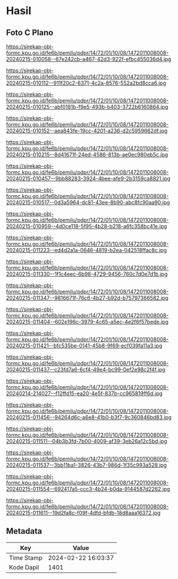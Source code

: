 # Hasil

## Foto C Plano

https://sirekap-obj-formc.kpu.go.id/fe6b/pemilu/pdpr/14/72/01/10/08/1472011008008-20240215-010058--67e242cb-a467-42d3-922f-efbc455036d4.jpg

https://sirekap-obj-formc.kpu.go.id/fe6b/pemilu/pdpr/14/72/01/10/08/1472011008008-20240215-010112--911f20c2-6371-4c2a-8576-552a2bd8cca6.jpg

https://sirekap-obj-formc.kpu.go.id/fe6b/pemilu/pdpr/14/72/01/10/08/1472011008008-20240215-010125--abf0181b-f9e5-493b-b403-3722b6160864.jpg

https://sirekap-obj-formc.kpu.go.id/fe6b/pemilu/pdpr/14/72/01/10/08/1472011008008-20240215-010152--aea843fe-19cc-4201-a236-d2c5959662df.jpg

https://sirekap-obj-formc.kpu.go.id/fe6b/pemilu/pdpr/14/72/01/10/08/1472011008008-20240215-010215--8d41671f-24ed-4586-813b-ae0ec980eb5c.jpg

https://sirekap-obj-formc.kpu.go.id/fe6b/pemilu/pdpr/14/72/01/10/08/1472011008008-20240215-010457--9bb88283-3924-4bee-afe9-2b3159ca8821.jpg

https://sirekap-obj-formc.kpu.go.id/fe6b/pemilu/pdpr/14/72/01/10/08/1472011008008-20240215-010517--0d3a5964-dc81-43ee-8b90-abc8fc90aa90.jpg

https://sirekap-obj-formc.kpu.go.id/fe6b/pemilu/pdpr/14/72/01/10/08/1472011008008-20240215-010959--4d0ce118-5f95-4b28-b218-a6fc358bc41e.jpg

https://sirekap-obj-formc.kpu.go.id/fe6b/pemilu/pdpr/14/72/01/10/08/1472011008008-20240215-011223--ed4d2a1a-0646-4819-b2ea-042518ffac8c.jpg

https://sirekap-obj-formc.kpu.go.id/fe6b/pemilu/pdpr/14/72/01/10/08/1472011008008-20240215-011330--1f1c4eec-6b98-4729-9456-760c7d0e7d1b.jpg

https://sirekap-obj-formc.kpu.go.id/fe6b/pemilu/pdpr/14/72/01/10/08/1472011008008-20240215-011347--9816671f-76c6-4b27-b92d-b75797366582.jpg

https://sirekap-obj-formc.kpu.go.id/fe6b/pemilu/pdpr/14/72/01/10/08/1472011008008-20240215-011404--602e196c-3979-4c65-a5ec-4e2f6f57bede.jpg

https://sirekap-obj-formc.kpu.go.id/fe6b/pemilu/pdpr/14/72/01/10/08/1472011008008-20240215-011421--bfc535be-0141-45b8-9f69-ecf039fa11a3.jpg

https://sirekap-obj-formc.kpu.go.id/fe6b/pemilu/pdpr/14/72/01/10/08/1472011008008-20240215-011437--c23fd7a6-6cf4-49e4-bc99-0ef2e98c2f4f.jpg

https://sirekap-obj-formc.kpu.go.id/fe6b/pemilu/pdpr/14/72/01/10/08/1472011008008-20240214-214027--f12ffd15-ea20-4e5f-837b-cc965819ff6d.jpg

https://sirekap-obj-formc.kpu.go.id/fe6b/pemilu/pdpr/14/72/01/10/08/1472011008008-20240215-011456--94264d6c-a6e8-41b0-b3f7-9c360846bd83.jpg

https://sirekap-obj-formc.kpu.go.id/fe6b/pemilu/pdpr/14/72/01/10/08/1472011008008-20240215-011511--04b3b3fd-7b00-4009-af39-3eb26a12c5bd.jpg

https://sirekap-obj-formc.kpu.go.id/fe6b/pemilu/pdpr/14/72/01/10/08/1472011008008-20240215-011537--3bb11ba1-3826-43b7-986d-1f35c993a528.jpg

https://sirekap-obj-formc.kpu.go.id/fe6b/pemilu/pdpr/14/72/01/10/08/1472011008008-20240215-011554--692417a5-ccc3-4b24-b0da-9144587d2262.jpg

https://sirekap-obj-formc.kpu.go.id/fe6b/pemilu/pdpr/14/72/01/10/08/1472011008008-20240215-011611--19d2fa8c-f09f-4dfd-bfdb-18d8aaa16372.jpg


## Metadata

| Key        | Value               |
| ---------- | ------------------- |
| Time Stamp | 2024-02-22 16:03:37 |
| Kode Dapil | 1401                |



